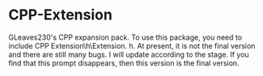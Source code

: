 # CPP-Extension
GLeaves230's CPP expansion pack.    To use this package, you need to include CPP Extension\h\Extension. h. At present, it is not the final version and there are still many bugs. I will update according to the stage. If you find that this prompt disappears, then this version is the final version.
